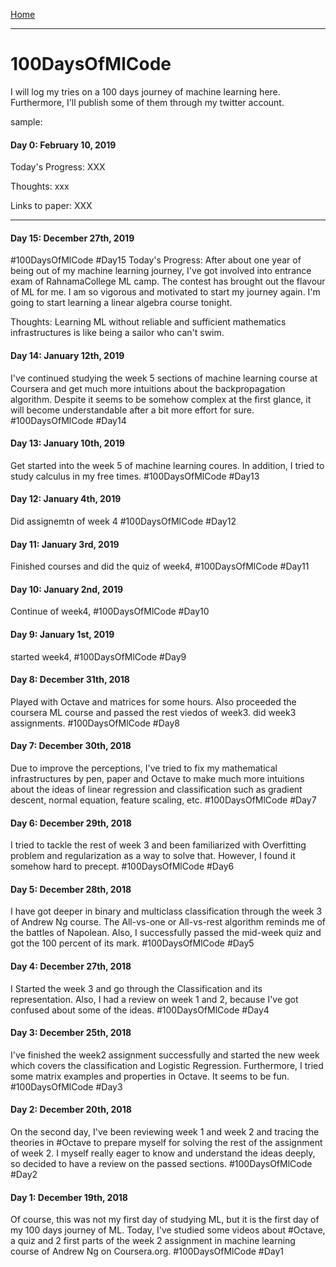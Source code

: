 [Home](../readme.md)

-----
# 100DaysOfMlCode
I will log my tries on a 100 days journey of machine learning here. Furthermore, I'll publish some of them through my twitter account.

sample: 
#### Day 0: February 10, 2019
Today's Progress: XXX

Thoughts: xxx

Links to paper: XXX

-----
#### Day 15: December 27th, 2019
#100DaysOfMlCode #Day15
Today's Progress: After about one year of being out of my machine learning journey, I've got involved into entrance exam of RahnamaCollege ML camp. The contest has brought out the flavour of ML for me. I am so vigorous and motivated to start my journey again. I'm going to start learning a linear algebra course tonight.

Thoughts: Learning  ML without reliable and sufficient mathematics infrastructures is like being a sailor who can't swim.

#### Day 14: January 12th, 2019
I've continued studying the week 5 sections of machine learning course at Coursera and get much more intuitions about the backpropagation algorithm. Despite it seems to be somehow complex at the first glance, it will become understandable after a bit more effort for sure.
#100DaysOfMlCode #Day14

#### Day 13: January 10th, 2019
Get started into the week 5 of machine learning coures. In addition, I tried to study calculus in my free times.
#100DaysOfMlCode #Day13


#### Day 12: January 4th, 2019
Did assignemtn of week 4 
#100DaysOfMlCode #Day12

#### Day 11: January 3rd, 2019
Finished courses and did the quiz of week4, 
#100DaysOfMlCode #Day11

#### Day 10: January 2nd, 2019
Continue of week4, 
#100DaysOfMlCode #Day10

#### Day 9: January 1st, 2019
started week4, 
#100DaysOfMlCode #Day9

#### Day 8: December 31th, 2018
Played with Octave and matrices for some hours. Also proceeded the coursera ML course and passed the rest viedos of week3. did week3 assignments.
#100DaysOfMlCode #Day8

#### Day 7: December 30th, 2018
Due to improve the perceptions, I've tried to fix my mathematical infrastructures by pen, paper and Octave to make much more intuitions about the ideas of linear regression and classification such as gradient descent, normal equation, feature scaling, etc. #100DaysOfMlCode #Day7

#### Day 6: December 29th, 2018
I tried to tackle the rest of week 3 and been familiarized with Overfitting problem and regularization as a way to solve that. However, I found it somehow hard to precept. #100DaysOfMlCode #Day6

#### Day 5: December 28th, 2018
I have got deeper in binary and multiclass classification through the week 3 of Andrew Ng course. The All-vs-one or All-vs-rest algorithm reminds me of the battles of Napolean. Also, I successfully passed the mid-week quiz and got the 100 percent of its mark.  #100DaysOfMlCode #Day5

#### Day 4: December 27th, 2018
I Started the week 3 and go through the Classification and its representation. Also, I had a review on week 1 and 2, because I've got confused about some of the ideas.  #100DaysOfMlCode #Day4

#### Day 3: December 25th, 2018
I've finished the week2 assignment successfully and started the new week which covers the classification and Logistic Regression. Furthermore, I tried some matrix examples and properties in Octave. It seems to be fun. #100DaysOfMlCode #Day3

#### Day 2: December 20th, 2018
On the second day, I've been reviewing week 1 and week 2 and tracing the theories in #Octave to prepare myself for solving the rest of the assignment of week 2. I myself really eager to know and understand the ideas deeply, so decided to have a review on the passed sections. #100DaysOfMlCode #Day2

#### Day 1: December 19th, 2018
Of course, this was not my first day of studying ML, but it is the first day of my 100 days journey of ML. Today, I've studied some videos about #Octave, a quiz and 2 first parts of the week 2 assignment in machine learning course of Andrew Ng on Coursera.org. #100DaysOfMlCode #Day1


